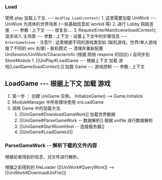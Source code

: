 
### Load

使用 play 加载上下文. --- `UniPlay.Load(context)`
	1. 这里需要加载 UniWork --- UniWork 为具体的世界场景 (一些基础信息如 workid 等)
	2. 进行 Lobby 网路连接 . ---  参数 : 上下文 ---- 很复杂....
	3. RequestEnterMainScene(loadContext);   请求进入 主场景 ---  参数 : 上下文
		-   设置上下文中的步骤信息 --- `EnterGameScene`
		-   注意!!! : 这里根据不同的游戏类型如 (联机游戏，世界/单人游戏做了不同的 env 处理)
			- 联机模式 -- 清理并重新配置 UniSession/UniWork/CharacterInfo (根据 网络 respone 的回应) / 会同步到 StoreModule
	1.  [[UniPlay#LoadGame --- 根据上下文 加载 游戏|LoadGame(loadContext);]]    加载 Game --- 游戏控制 ---  参数 : 上下文



## LoadGame --- 根据上下文 加载 游戏

1. 第一步 ： 创建 UniGame 实例。 InitializeGame() --> Game.Initialize
2. ModuleManager 中所有模块使用 onLoadGame
3. 调用 Game 中的加载方法
	1. [[UniGame#DownloadGameWork]]  加载世界数据
	2. [[UniGame#ParseGameWork -- 数据解析]]  根据 unifile 进行数据解析
	3. [[UniGame#StartRoomHost -- 连接服务器]]
	4. [[UniGame#LoadGameUI]]

### ParseGameWork -- 解析下载的文件内容

根据前者得到的信息，对文件进行解析。

根据之前得到的 fileLoader ([[UniWork#QueryWork]] --> [[UniWork#DownloadUniFile]])

